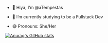 - 👋 Hiya, I’m @aTempestas
<!--- - 👀 I’m interested in ... --->
- 🌱 I’m currently studying to be a Fullstack Dev
<!--- VB.NET, C# and SQL --->
<!--- - 💞️ I’m looking to collaborate on ... --->
<!--- - 📫 How to reach me ... --->
- 😄 Pronouns: She/Her
<!--- - ⚡ Fun fact: ... --->

<!---
aTempestas/aTempestas is a ✨ special ✨ repository because its `README.md` (this file) appears on your GitHub profile.
You can click the Preview link to take a look at your changes.
--->

[![Anurag's GitHub stats](https://github-readme-stats.vercel.app/api?username=aTempestas&theme=gruvbox)](https://github.com/anuraghazra/github-readme-stats)
